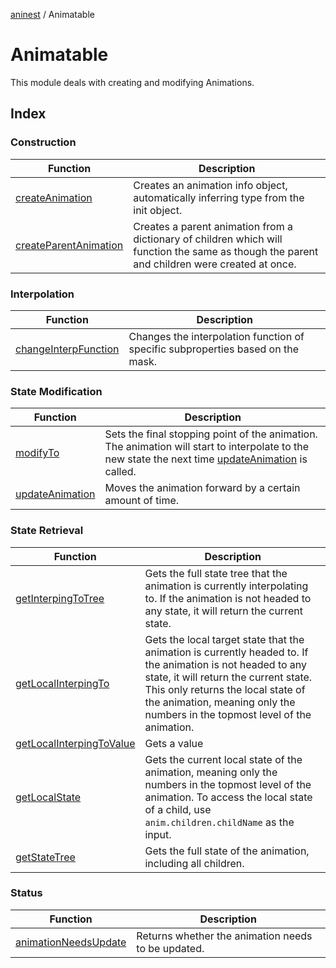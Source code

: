 [aninest](../index.md) / Animatable

# Animatable

This module deals with creating and modifying Animations.

## Index

### Construction

| Function | Description |
| ------ | ------ |
| [createAnimation](functions/createAnimation.md) | Creates an animation info object, automatically inferring type from the init object. |
| [createParentAnimation](functions/createParentAnimation.md) | Creates a parent animation from a dictionary of children which will function the same as though the parent and children were created at once. |

### Interpolation

| Function | Description |
| ------ | ------ |
| [changeInterpFunction](functions/changeInterpFunction.md) | Changes the interpolation function of specific subproperties based on the mask. |

### State Modification

| Function | Description |
| ------ | ------ |
| [modifyTo](functions/modifyTo.md) | Sets the final stopping point of the animation. The animation will start to interpolate to the new state the next time [updateAnimation](functions/updateAnimation.md) is called. |
| [updateAnimation](functions/updateAnimation.md) | Moves the animation forward by a certain amount of time. |

### State Retrieval

| Function | Description |
| ------ | ------ |
| [getInterpingToTree](functions/getInterpingToTree.md) | Gets the full state tree that the animation is currently interpolating to. If the animation is not headed to any state, it will return the current state. |
| [getLocalInterpingTo](functions/getLocalInterpingTo.md) | Gets the local target state that the animation is currently headed to. If the animation is not headed to any state, it will return the current state. This only returns the local state of the animation, meaning only the numbers in the topmost level of the animation. |
| [getLocalInterpingToValue](functions/getLocalInterpingToValue.md) | Gets a value |
| [getLocalState](functions/getLocalState.md) | Gets the current local state of the animation, meaning only the numbers in the topmost level of the animation. To access the local state of a child, use `anim.children.childName` as the input. |
| [getStateTree](functions/getStateTree.md) | Gets the full state of the animation, including all children. |

### Status

| Function | Description |
| ------ | ------ |
| [animationNeedsUpdate](functions/animationNeedsUpdate.md) | Returns whether the animation needs to be updated. |
